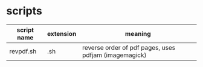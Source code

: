 scripts
=========

script name  | extension | meaning
------------- | ------------- | ---------
revpdf.sh  | .sh | reverse order of pdf pages, uses pdfjam (imagemagick)
